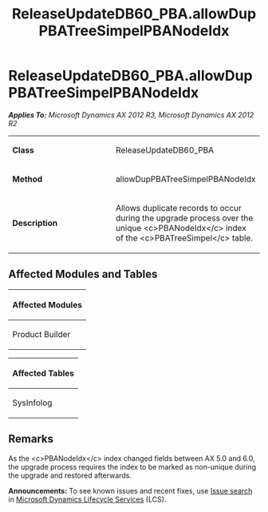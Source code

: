 ﻿---
title: ReleaseUpdateDB60_PBA.allowDupPBATreeSimpelPBANodeIdx
TOCTitle: ReleaseUpdateDB60_PBA.allowDupPBATreeSimpelPBANodeIdx
ms:assetid: d1628260-aa20-a94d-6f4b-54444620d0a0
ms:mtpsurl: https://msdn.microsoft.com/en-us/library/JJ686930(v=AX.60)
ms:contentKeyID: 49711380
ms.date: 05/18/2015
mtps_version: v=AX.60
---

# ReleaseUpdateDB60\_PBA.allowDupPBATreeSimpelPBANodeIdx 


_**Applies To:** Microsoft Dynamics AX 2012 R3, Microsoft Dynamics AX 2012 R2_

<table>
<colgroup>
<col style="width: 50%" />
<col style="width: 50%" />
</colgroup>
<tbody>
<tr class="odd">
<td><p><strong>Class</strong></p></td>
<td><p>ReleaseUpdateDB60_PBA</p></td>
</tr>
<tr class="even">
<td><p><strong>Method</strong></p></td>
<td><p>allowDupPBATreeSimpelPBANodeIdx</p></td>
</tr>
<tr class="odd">
<td><p><strong>Description</strong></p></td>
<td><p>Allows duplicate records to occur during the upgrade process over the unique &lt;c&gt;PBANodeIdx&lt;/c&gt; index of the &lt;c&gt;PBATreeSimpel&lt;/c&gt; table.</p></td>
</tr>
</tbody>
</table>


## Affected Modules and Tables

<table>
<colgroup>
<col style="width: 100%" />
</colgroup>
<thead>
<tr class="header">
<th><p>Affected Modules</p></th>
</tr>
</thead>
<tbody>
<tr class="odd">
<td><p>Product Builder</p></td>
</tr>
</tbody>
</table>


<table>
<colgroup>
<col style="width: 100%" />
</colgroup>
<thead>
<tr class="header">
<th><p>Affected Tables</p></th>
</tr>
</thead>
<tbody>
<tr class="odd">
<td><p>SysInfolog</p></td>
</tr>
</tbody>
</table>


## Remarks

As the \<c\>PBANodeIdx\</c\> index changed fields between AX 5.0 and 6.0, the upgrade process requires the index to be marked as non-unique during the upgrade and restored afterwards.

  
**Announcements:** To see known issues and recent fixes, use [Issue search](http://go.microsoft.com/fwlink/?linkid=389258) in [Microsoft Dynamics Lifecycle Services](http://go.microsoft.com/fwlink/?linkid=306505) (LCS).

